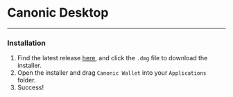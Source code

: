 # Canonic Desktop
-----
### Installation
1. Find the latest release [here](https://github.com/symbolsai/desktop-wallet/releases), and click the `.dmg` file to download the installer.
2. Open the installer and drag `Canonic Wallet` into your `Applications` folder.
3. Success!
